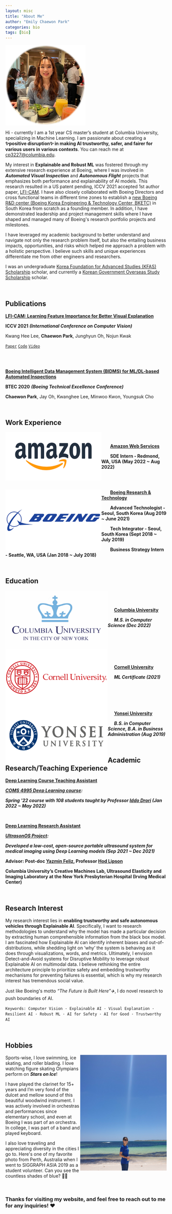 ```yaml
---
layout: misc
title: "About Me"
author: "Emily Chaewon Park"
categories: bio
tags: [bio]
---
```



<img align="middle" src="assets/img/profile_new.jpg" width="250" height="250">   

Hi - currently I am a 1st year CS master’s student at Columbia University, specializing in Machine Learning. I am passionate about creating a **✨positive disruption✨ in making AI trustworthy, safer, and fairer for various users in various contexts**. You can reach me at <cp3227@columbia.edu>.

My interest in **Explainable and Robust ML** was fostered through my extensive research experience at Boeing, where I was involved in ***Automated Visual Inspection*** and ***Autonomous Flight*** projects that emphasizes both performance and explainability of AI models. This research resulted in a US patent pending, ICCV 2021 accepted 1st author paper, <a href="https://bit.ly/3FIRi2r">LFI-CAM</a>. I have also closely collaborated with Boeing Directors and cross functional teams in different time zones to establish a <a href="https://www.linkedin.com/pulse/our-one-global-team-driving-future-naveed-hussain/">new Boeing R&D center (Boeing Korea Engineering & Technology Center, BKETC)</a> in South Korea from scratch as a founding member. In addition, I have demonstrated leadership and project management skills where I have shaped and managed many of Boeing's research portfolio projects and milestones.

I have leveraged my academic background to better understand and navigate not only the research problem itself, but also the entailing business impacts, opportunities, and risks which helped me approach a problem with a holistic perspective. I believe such skills and unique experiences differentiate me from other engineers and researchers.

I was an undergraduate <a href="https://eng.kfas.or.kr/theme/kfaschanel/intl_scholarship_5.php">Korea Foundation for Advanced Studies (KFAS) Scholarship</a> scholar, and currently a <a href="https://www.studyinkorea.go.kr/en/sub/gks/allnew_government.do">Korean Government Overseas Study Scholarship</a> scholar.

<br />

## Publications

<ins>**LFI-CAM: Learning Feature Importance for Better Visual Explanation**</ins>

**ICCV 2021** ***(International Conference on Computer Vision)***

Kwang Hee Lee, **Chaewon Park**, Junghyun Oh, Nojun Kwak

<a href="https://bit.ly/3FIRi2r">`Paper`</a> <a href="https://github.com/TrustworthyAI-kr/LFI-CAM">`Code`</a> <a href="https://lnkd.in/g-fNx7KU">`Video`</a>

<br />
<br />

<ins>**Boeing Intelligent Data Management System (BIDMS) for ML/DL-based Automated Inspections**</ins>

**BTEC 2020** ***(Boeing Technical Excellence Conference)***

**Chaewon Park**, Jay Oh, Kwanghee Lee, Minwoo Kwon, Youngsuk Cho

<br />


## Work Experience

<img align="left" src="assets/img/amazon_logo.png" width="300" height="150"> <br /><br />  &nbsp;&nbsp;&nbsp;&nbsp;&nbsp;&nbsp; <ins>**Amazon Web Services**</ins>

&nbsp;&nbsp;&nbsp;&nbsp;&nbsp;&nbsp; **SDE Intern - Redmond, WA, USA (May 2022 ~ Aug 2022)**

<br />
<br />

<img align="left" src="assets/img/boeing.png" width="300" height="190">  &nbsp; &nbsp; &nbsp; &nbsp;<ins>**Boeing Research & Technology**</ins>

 &nbsp; &nbsp; &nbsp; &nbsp;**Advanced Technologist - Seoul, South Korea (Aug 2019 ~ June 2021)**

 &nbsp; &nbsp; &nbsp; &nbsp;**Tech Integrator - Seoul, South Korea (Sept 2018 ~ July 2019)**

 &nbsp; &nbsp; &nbsp; &nbsp;**Business Strategy Intern - Seattle, WA, USA (Jan 2018 ~ July 2018)**


<br />

## Education

<img align="left" src="assets/img/columbia_logo.jpg" width="320" height="180"> <br /> <br /> <br />  &nbsp;&nbsp;&nbsp;&nbsp;&nbsp;<ins>**Columbia University**</ins>

&nbsp;&nbsp;&nbsp;&nbsp;&nbsp;***M.S. in Computer Science (Dec 2022)***

<br />
<br />

<img align="left" src="assets/img/cornell_logo.png" width="320" height="180"> <br /> <br /> <br />  &nbsp;&nbsp;&nbsp;&nbsp;&nbsp;<ins>**Cornell University**</ins>

&nbsp;&nbsp;&nbsp;&nbsp;&nbsp;***ML Certificate (2021)***

<br />
<br />

<img align="left" src="assets/img/yonsei_logo.png" width="320" height="180">  <br /> <br /> &nbsp;&nbsp;&nbsp;&nbsp;&nbsp;<ins>**Yonsei University**</ins> 

&nbsp;&nbsp;&nbsp;&nbsp;&nbsp;***B.S. in Computer Science, B.A. in Business Administration (Aug 2019)***

<br />

## Academic Research/Teaching Experience

<ins>**Deep Learning Course Teaching Assistant**</ins>

***<a href="https://www.cs.columbia.edu/~idrori/deeplearningcuspring2022.html">COMS 4995 Deep Learning course</a>:***

***Spring '22 course with 108 students taught by Professor <a href="https://www.cs.columbia.edu/~idrori/">Iddo Drori</a> (Jan 2022 ~ May 2022)***

<br />

<ins>**Deep Learning Research Assistant**</ins>

***<a href="https://academiccommons.columbia.edu/doi/10.7916/d8-6vr9-3f26">UltrasonOS Project</a>:***

***Developed a low-cost, open-source portable ultrasound system for medical imaging using Deep Learning models (Sep 2021 ~ Dec 2021)***

**Advisor: Post-doc <a href="https://ueil.bme.columbia.edu/people/yazmin-feliz">Yazmin Feliz</a>, Professor <a href="https://www.hodlipson.com/">Hod Lipson</a>**

**Columbia University’s Creative Machines Lab, Ultrasound Elasticity and Imaging Laboratory at the New York Presbyterian Hospital (Irving Medical Center)**


<br />

## Research Interest

My research interest lies in **enabling trustworthy and safe autonomous vehicles through Explainable AI**. Specifically, I want to research methodologies to understand why the model has made a particular decision by extracting human comprehensible information from the black box model. I am fascinated how Explainable AI can identify inherent biases and out-of-distributions, while shedding light on ‘why’ the system is behaving as it does through visualizations, words, and metrics. Ultimately, I envision Detect-and-Avoid systems for Disruptive Mobility to leverage robust Explainable AI on multimodal data. I believe rethinking the entire architecture principle to prioritize safety and embedding trustworthy mechanisms for preventing failures is essential, which is why my research interest has tremendous social value.

Just like Boeing's motto _“The Future is Built Here”✈️_, I do novel research to push boundaries of AI.   


`Keywords: Computer Vision · Explainable AI · Visual Explanation · Resilient AI · Robust ML · AI for Safety · AI for Good · Trustworthy AI`


<br />

## Hobbies

<img align="right" src="assets/img/perth.jpg" width="270" height="360"> 

Sports-wise, I love swimming, ice skating, and roller blading. I love watching figure skating Olympians perform on ***Stars on Ice***!

I have played the clarinet for 15+ years and I’m very fond of the dulcet and mellow sound of this beautiful woodwind instrument. I was actively involved in orchestras and performances since elementary school, and even at Boeing I was part of an orchestra. In college, I was part of a band and played keyboard.

I also love traveling and appreciating diversity in the cities I go to. Here's one of my favorite photo from Perth, Australia when I went to SIGGRAPH ASIA 2019 as a student volunteer. Can you see the countless shades of blue? 🌊🌊

<br />

### Thanks for visiting my website, and feel free to reach out to me for any inquiries! ❤️

